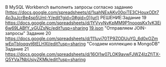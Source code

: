 В MySQL Workbench выполнить запросы согласно заданию [https://docs.google.com/spreadsheets/d/1sahNExAKv00oiTE3CHouxODt74p3uJcrBe4sp5Uml-Y/edit?gid=0#gid=0](url)
РЕШЕНИЕ:Задание 19 https://docs.google.com/spreadsheets/d/1YVvyNvKpMM9P1nooqsKx1vK3Ei6w69LABfY_vGUZsNc/edit?usp=sharing [19.json](https://github.com/user-attachments/files/18449932/19.json)
"Отправляем JOIN-запросы" Задание 20 https://docs.google.com/spreadsheets/d/111uvi70TP9ZODUuYG_6d0xOZmwEpTbIoqqvt6tELHXI/edit?usp=sharing 
"Создаем коллекцию в MongoDB" Задание 21 https://docs.google.com/spreadsheets/d/16Ol1w07LOK9avwFJWZ4IzZfjTX-Q5YVa7NbUsjyZKMk/edit?usp=sharing
